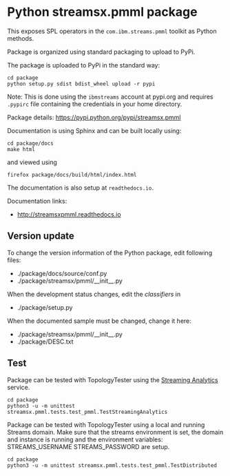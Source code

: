 # Python streamsx.pmml package

This exposes SPL operators in the `com.ibm.streams.pmml` toolkit as Python methods.

Package is organized using standard packaging to upload to PyPi.

The package is uploaded to PyPi in the standard way:
```
cd package
python setup.py sdist bdist_wheel upload -r pypi
```
Note: This is done using the `ibmstreams` account at pypi.org and requires `.pypirc` file containing the credentials in your home directory.

Package details: https://pypi.python.org/pypi/streamsx.pmml

Documentation is using Sphinx and can be built locally using:
```
cd package/docs
make html
```
and viewed using
```
firefox package/docs/build/html/index.html
```

The documentation is also setup at `readthedocs.io`.

Documentation links:
* http://streamsxpmml.readthedocs.io

## Version update

To change the version information of the Python package, edit following files:

- ./package/docs/source/conf.py
- ./package/streamsx/pmml/\_\_init\_\_.py

When the development status changes, edit the *classifiers* in

- ./package/setup.py

When the documented sample must be changed, change it here:

- ./package/streamsx/pmml/\_\_init\_\_.py
- ./package/DESC.txt

## Test

Package can be tested with TopologyTester using the [Streaming Analytics](https://www.ibm.com/cloud/streaming-analytics) service.

```
cd package
python3 -u -m unittest streamsx.pmml.tests.test_pmml.TestStreamingAnalytics
```

Package can be tested with TopologyTester using a local and running Streams domain.
Make sure that the streams environment is set, the domain and instance is running and the environment variables:
STREAMS_USERNAME
STREAMS_PASSWORD
are setup.

```
cd package
python3 -u -m unittest streamsx.pmml.tests.test_pmml.TestDistributed
```
